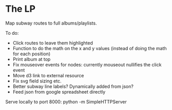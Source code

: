 # The LP

Map subway routes to full albums/playlists.

To do:

* Click routes to leave them highlighted
* Function to do the math on the x and y values (instead of doing the math for each position)
* Print album at top
* Fix mouseover events for nodes: currently mouseout nullifies the click event
* Move d3 link to external resource
* Fix svg field sizing etc.
* Better subway line labels? Dynamically added from json?
* Feed json from google spreadsheet directly

Serve locally to port 8000: python -m SimpleHTTPServer